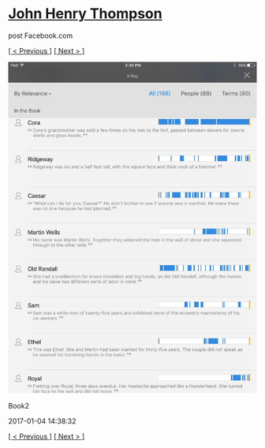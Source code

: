 # [John Henry Thompson](../README.md)
post Facebook.com

[[ < Previous ]](2017-01-13-1.md) [[ Next > ]](2017-01-04-3.md)

[![](../media/2017-01-04/iOS-Photos-Book2.jpg)](../README.md)

Book2

2017-01-04 14:38:32

[[ < Previous ]](2017-01-13-1.md) [[ Next > ]](2017-01-04-3.md)